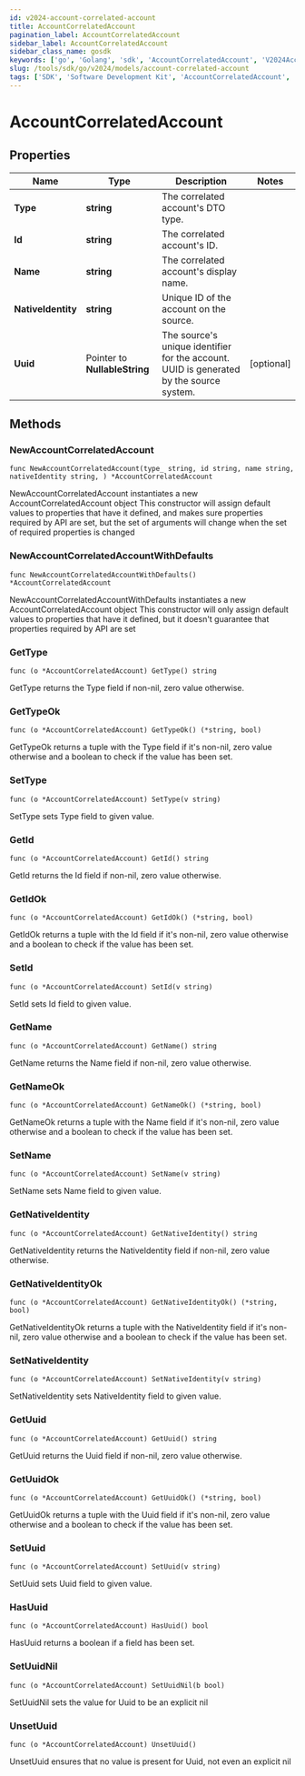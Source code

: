 ```yaml
---
id: v2024-account-correlated-account
title: AccountCorrelatedAccount
pagination_label: AccountCorrelatedAccount
sidebar_label: AccountCorrelatedAccount
sidebar_class_name: gosdk
keywords: ['go', 'Golang', 'sdk', 'AccountCorrelatedAccount', 'V2024AccountCorrelatedAccount'] 
slug: /tools/sdk/go/v2024/models/account-correlated-account
tags: ['SDK', 'Software Development Kit', 'AccountCorrelatedAccount', 'V2024AccountCorrelatedAccount']
---
```


# AccountCorrelatedAccount

## Properties

Name | Type | Description | Notes
------------ | ------------- | ------------- | -------------
**Type** | **string** | The correlated account's DTO type. | 
**Id** | **string** | The correlated account's ID. | 
**Name** | **string** | The correlated account's display name. | 
**NativeIdentity** | **string** | Unique ID of the account on the source. | 
**Uuid** | Pointer to **NullableString** | The source's unique identifier for the account. UUID is generated by the source system. | [optional] 

## Methods

### NewAccountCorrelatedAccount

`func NewAccountCorrelatedAccount(type_ string, id string, name string, nativeIdentity string, ) *AccountCorrelatedAccount`

NewAccountCorrelatedAccount instantiates a new AccountCorrelatedAccount object
This constructor will assign default values to properties that have it defined,
and makes sure properties required by API are set, but the set of arguments
will change when the set of required properties is changed

### NewAccountCorrelatedAccountWithDefaults

`func NewAccountCorrelatedAccountWithDefaults() *AccountCorrelatedAccount`

NewAccountCorrelatedAccountWithDefaults instantiates a new AccountCorrelatedAccount object
This constructor will only assign default values to properties that have it defined,
but it doesn't guarantee that properties required by API are set

### GetType

`func (o *AccountCorrelatedAccount) GetType() string`

GetType returns the Type field if non-nil, zero value otherwise.

### GetTypeOk

`func (o *AccountCorrelatedAccount) GetTypeOk() (*string, bool)`

GetTypeOk returns a tuple with the Type field if it's non-nil, zero value otherwise
and a boolean to check if the value has been set.

### SetType

`func (o *AccountCorrelatedAccount) SetType(v string)`

SetType sets Type field to given value.


### GetId

`func (o *AccountCorrelatedAccount) GetId() string`

GetId returns the Id field if non-nil, zero value otherwise.

### GetIdOk

`func (o *AccountCorrelatedAccount) GetIdOk() (*string, bool)`

GetIdOk returns a tuple with the Id field if it's non-nil, zero value otherwise
and a boolean to check if the value has been set.

### SetId

`func (o *AccountCorrelatedAccount) SetId(v string)`

SetId sets Id field to given value.


### GetName

`func (o *AccountCorrelatedAccount) GetName() string`

GetName returns the Name field if non-nil, zero value otherwise.

### GetNameOk

`func (o *AccountCorrelatedAccount) GetNameOk() (*string, bool)`

GetNameOk returns a tuple with the Name field if it's non-nil, zero value otherwise
and a boolean to check if the value has been set.

### SetName

`func (o *AccountCorrelatedAccount) SetName(v string)`

SetName sets Name field to given value.


### GetNativeIdentity

`func (o *AccountCorrelatedAccount) GetNativeIdentity() string`

GetNativeIdentity returns the NativeIdentity field if non-nil, zero value otherwise.

### GetNativeIdentityOk

`func (o *AccountCorrelatedAccount) GetNativeIdentityOk() (*string, bool)`

GetNativeIdentityOk returns a tuple with the NativeIdentity field if it's non-nil, zero value otherwise
and a boolean to check if the value has been set.

### SetNativeIdentity

`func (o *AccountCorrelatedAccount) SetNativeIdentity(v string)`

SetNativeIdentity sets NativeIdentity field to given value.


### GetUuid

`func (o *AccountCorrelatedAccount) GetUuid() string`

GetUuid returns the Uuid field if non-nil, zero value otherwise.

### GetUuidOk

`func (o *AccountCorrelatedAccount) GetUuidOk() (*string, bool)`

GetUuidOk returns a tuple with the Uuid field if it's non-nil, zero value otherwise
and a boolean to check if the value has been set.

### SetUuid

`func (o *AccountCorrelatedAccount) SetUuid(v string)`

SetUuid sets Uuid field to given value.

### HasUuid

`func (o *AccountCorrelatedAccount) HasUuid() bool`

HasUuid returns a boolean if a field has been set.

### SetUuidNil

`func (o *AccountCorrelatedAccount) SetUuidNil(b bool)`

 SetUuidNil sets the value for Uuid to be an explicit nil

### UnsetUuid
`func (o *AccountCorrelatedAccount) UnsetUuid()`

UnsetUuid ensures that no value is present for Uuid, not even an explicit nil

